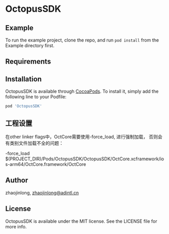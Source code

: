 # OctopusSDK

## Example

To run the example project, clone the repo, and run `pod install` from the Example directory first.

## Requirements

## Installation

OctopusSDK is available through [CocoaPods](https://cocoapods.org). To install
it, simply add the following line to your Podfile:

```ruby
pod 'OctopusSDK'
```

## 工程设置

在other linker flags中，OctCore需要使用-force_load, 进行强制加载， 否则会有类别文件加载不全的问题：

-force_load
$(PROJECT_DIR)/Pods/OctopusSDK/OctopusSDK/OctCore.xcframework/ios-arm64/OctCore.framework/OctCore

## Author

zhaojinlong, zhaojinlong@adintl.cn

## License

OctopusSDK is available under the MIT license. See the LICENSE file for more info.
